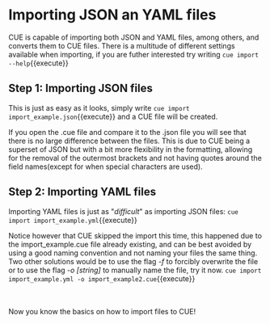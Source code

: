# Importing JSON an YAML files

CUE is capable of importing both JSON and YAML files, among others, and converts them to CUE files. 
There is a multitude of different settings available when importing, if you are futher interested try writing `cue import --help`{{execute}}

## Step 1: Importing JSON files

This is just as easy as it looks, simply write `cue import import_example.json`{{execute}} and a CUE file will be created.

If you open the .cue file and compare it to the .json file you will see that there is no large difference between the files. This is due to CUE being a superset of JSON but with a bit more flexibility in the formatting, allowing for the removal of the outermost brackets and not having quotes around the field names(except for when special characters are used).

## Step 2: Importing YAML files

Importing YAML files is just as "_difficult_" as importing JSON files: `cue import import_example.yml`{{execute}}

Notice however that CUE skipped the import this time, this happened due to the import_example.cue file already existing, and can be best avoided by using a good naming convention and not naming your files the same thing. Two other solutions would be to use the flag _-f_ to forcibly overwrite the file or to use the flag _-o \[string\]_ to manually name the file, try it now. `cue import import_example.yml -o import_example2.cue`{{execute}}


\
\
Now you know the basics on how to import files to CUE!
